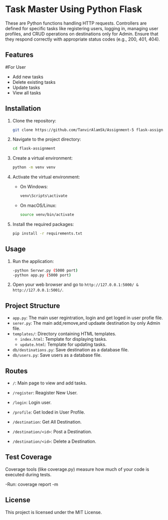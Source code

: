 # Task Master Using Python Flask

These are Python functions handling HTTP requests. Controllers are defined for specific tasks like registering users, logging in, managing user profiles, and CRUD operations on destinations only for Admin. Ensure that they respond correctly with appropriate status codes (e.g., 200, 401, 404).

## Features

#For User

- Add new tasks
- Delete existing tasks
- Update tasks
- View all tasks

## Installation

1. Clone the repository:

   ```bash
   git clone https://github.com/TanvirAlamSk/Assignment-5 flask-assignment
   ```

2. Navigate to the project directory:

   ```bash
   cd flask-assignment
   ```

3. Create a virtual environment:

   ```bash
   python -m venv venv
   ```

4. Activate the virtual environment:

   - On Windows:

     ```bash
     venv\Scripts\activate
     ```

   - On macOS/Linux:

     ```bash
     source venv/bin/activate
     ```

5. Install the required packages:

   ```bash
   pip install -r requirements.txt
   ```

## Usage

1. Run the application:

   ```bash
   -python Servwr.py (5000 port)
   -python app.py (5000 port)
   ```

2. Open your web browser and go to `http://127.0.0.1:5000/ & http://127.0.0.1:5001/`.

## Project Structure

- `app.py`: The main user regintration, login and get loged in user profie file.
- `serer.py`: The main add,remove,and updaate destination by only Admin file.
- `templates/`: Directory containing HTML templates.
  - `index.html`: Template for displaying tasks.
  - `update.html`: Template for updating tasks.
- `db/destinations.py`: Save destination as a database file.
- `db/users.py`: Save users as a database file.

## Routes

- `/`: Main page to view and add tasks.
- `/register`: Reagister New User.
- `/login`: Login user.
- `/profile`: Get loded in User Profile.

- `/destination`: Get All Destination.
- `/destination/<id>`: Post a Destination.
- `/destination/<id>`: Delete a Destination.

## Test Coverage

Coverage tools (like coverage.py) measure how much of your code is executed during tests.

-Run: coverage report -m

## License

This project is licensed under the MIT License.
